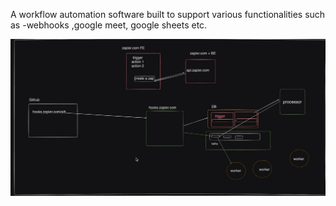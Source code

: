 A workflow automation software built to support various functionalities such as -webhooks ,google meet, google sheets etc.

![Description of Image](architecture1.png)
